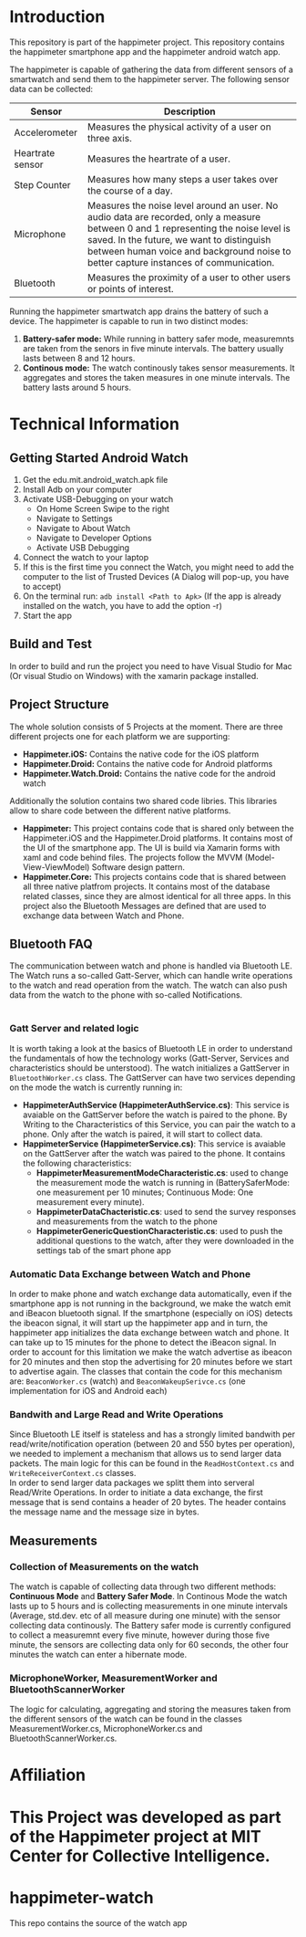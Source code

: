 # Introduction
This repository is part of the happimeter project. 
This repository contains the happimeter smartphone app and the happimeter android watch app. 

The happimeter is capable of gathering the data from different sensors of a smartwatch and send them to the happimeter server.
The following sensor data can be collected:

| Sensor | Description|
|---|---|
| Accelerometer | Measures the physical activity of a user on three axis. |
| Heartrate sensor | Measures the heartrate of a user. |
| Step Counter | Measures how many steps a user takes over the course of a day. |
| Microphone | Measures the noise level around an user. No audio data are recorded, only a measure between 0 and 1 representing the noise level is saved. In the future, we want to distinguish between human voice and background noise to better capture instances of communication. |
| Bluetooth | Measures the proximity of a user to other users or points of interest. |

Running the happimeter smartwatch app drains the battery of such a device. The happimeter is capable to run in two distinct modes:
1. <b>Battery-safer mode:</b> While running in battery safer mode, measuremnts are taken from the senors in five minute intervals. The battery usually lasts between 8 and 12 hours.
2. <b>Continous mode:</b> The watch continously takes sensor measurements. It aggregates and stores the taken measures in one minute intervals. The battery lasts around 5 hours.



# Technical Information

## Getting Started Android Watch

1. Get the edu.mit.android_watch.apk file
2. Install Adb on your computer
3. Activate USB-Debugging on your watch
   - On Home Screen Swipe to the right
   - Navigate to Settings
   - Navigate to About Watch
   - Navigate to Developer Options
   - Activate USB Debugging
4. Connect the watch to your laptop
5. If this is the first time you connect the Watch, you might need to add the computer to the list of Trusted Devices (A Dialog will pop-up, you have to accept)
6. On the terminal run: `adb install <Path to Apk>` (If the app is already installed on the watch, you have to add the option -r)
7. Start the app

## Build and Test
In order to build and run the project you need to have Visual Studio for Mac (Or visual Studio on Windows) with the xamarin package installed.

## Project Structure
The whole solution consists of 5 Projects at the moment. There are three different projects one for each platform we are supporting:
- <b>Happimeter.iOS:</b> Contains the native code for the iOS platform
- <b>Happimeter.Droid:</b> Contains the native code for Android platforms
- <b>Happimeter.Watch.Droid:</b> Contains the native code for the android watch

Additionally the solution contains two shared code libries. This libraries allow to share code between the different native platforms.
- <b>Happimeter:</b> This project contains code that is shared only between the Happimeter.iOS and the Happimeter.Droid platforms. It contains most of the UI of the smartphone app. The UI is build via Xamarin forms with xaml and code behind files. The projects follow the MVVM (Model-View-ViewModel) Software design pattern. 
- <b>Happimeter.Core:</b> This projects contains code that is shared between all three native platfrom projects. It contains most of the database related classes, since they are almost identical for all three apps. In this project also the Bluetooth Messages are defined that are used to exchange data between Watch and Phone.

## Bluetooth FAQ
The communication between watch and phone is handled via Bluetooth LE. The Watch runs a so-called Gatt-Server, which can handle write operations to the watch and read operation from the watch. The watch can also push data from the watch to the phone with so-called Notifications.  
<br>
### Gatt Server and related logic
It is worth taking a look at the basics of Bluetooth LE in order to understand the fundamentals of how the technology works (Gatt-Server, Services and characteristics should be unterstood).
The watch initializes a GattServer in `BluetoothWorker.cs` class. The GattServer can have two services depending on the mode the watch is currently running in:
- <b>HappimeterAuthService (HappimeterAuthService.cs)</b>: This service is avaiable on the GattServer before the watch is paired to the phone. By Writing to the Characteristics of this Service, you can pair the watch to a phone. Only after the watch is paired, it will start to collect data.
- <b>HappimeterService (HappimeterService.cs)</b>: This service is avaiable on the GattServer after the watch was paired to the phone. It contains  the following characteristics:
  - <b>HappimeterMeasurementModeCharacteristic.cs</b>: used to change the measurement mode the watch is running in (BatterySaferMode: one measurement per 10 minutes; Continuous Mode: One measurement every minute).
  - <b>HappimeterDataChacteristic.cs</b>: used to send the survey responses and measurements from the watch to the phone
  - <b>HappimeterGenericQuestionCharacteristic.cs</b>: used to push the additional questions to the watch, after they were downloaded in the settings tab of the smart phone app

### Automatic Data Exchange between Watch and Phone
In order to make phone and watch exchange data automatically, even if the smartphone app is not running in the background, we make the watch emit and iBeacon bluetooth signal. If the smartphone (especially on iOS) detects the ibeacon signal, it will start up the happimeter app and in turn, the happimeter app initializes the data exchange between watch and phone. It can take up to 15 minutes for the phone to detect the iBeacon signal. In order to account for this limitation we make the watch advertise as ibeacon for 20 minutes and then stop the advertising for 20 minutes before we start to advertise again. The classes that contain the code for this mechanism are: `BeaconWorker.cs` (watch) and `BeaconWakeupSerivce.cs` (one implementation for iOS and Android each)

### Bandwith and Large Read and Write Operations
Since Bluetooth LE itself is stateless and has a strongly limited bandwith per read/write/notification operation (between 20 and 550 bytes per operation), we needed to implement a mechanism that allows us to send larger data packets. The main logic for this can be found in the `ReadHostContext.cs` and `WriteReceiverContext.cs` classes. 
<br>
In order to send larger data packages we splitt them into serveral Read/Write Operations. In order to initiate a data exchange, the first message that is send contains a header of 20 bytes. The header contains the message name and the message size in bytes. 


## Measurements
### Collection of Measurements on the watch
The watch is capable of collecting data through two different methods: <b>Continuous Mode</b> and <b>Battery Safer Mode</b>. In Continous Mode the watch lasts up to 5 hours and is collecting measurements in one minute intervals (Average, std.dev. etc of all measure during one minute) with the sensor collecting data continously. The Battery safer mode is currently configured to collect a measuremnt every five minute, however during those five minute, the sensors are collecting data only for 60 seconds, the other four minutes the watch can enter a hibernate mode.

### MicrophoneWorker, MeasurementWorker and BluetoothScannerWorker
The logic for calculating, aggregating and storing the measures taken from the different sensors of the watch can be found in the classes MeasurementWorker.cs, MicrophoneWorker.cs and BluetoothScannerWorker.cs. 

# Affiliation
This Project was developed as part of the Happimeter project at MIT Center for Collective Intelligence.
=======
# happimeter-watch
This repo contains the source of the watch app
